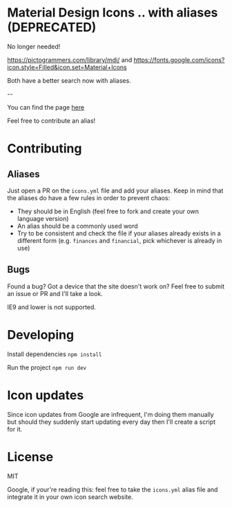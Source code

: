 # Material Design Icons .. with aliases (DEPRECATED)

No longer needed!

https://pictogrammers.com/library/mdi/
and
https://fonts.google.com/icons?icon.style=Filled&icon.set=Material+Icons

Both have a better search now with aliases.

--

You can find the page [here](https://christilut.github.io/material-icons-aliases)

Feel free to contribute an alias!

# Contributing

## Aliases
Just open a PR on the `icons.yml` file and add your aliases.
Keep in mind that the aliases do have a few rules in order to prevent chaos:
  - They should be in English (feel free to fork and create your own language version)
  - An alias should be a commonly used word
  - Try to be consistent and check the file if your aliases already exists in a different form (e.g. `finances` and `financial`, pick whichever is already in use)

## Bugs
Found a bug? Got a device that the site doesn't work on? Feel free to submit an issue or PR and I'll take a look.

IE9 and lower is not supported.

# Developing

Install dependencies
`npm install`

Run the project
`npm run dev`

# Icon updates
Since icon updates from Google are infrequent, I'm doing them manually but should they suddenly start updating every day then I'll create a script for it.

# License
MIT

Google, if your're reading this: feel free to take the `icons.yml` alias file and integrate it in your own icon search website.
